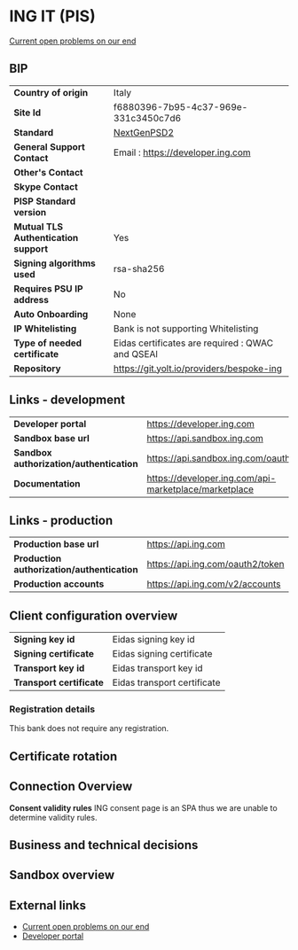 # ING IT (PIS)
[Current open problems on our end][1]


## BIP 

|                                                  |                                                             |
|--------------------------------------------------|-------------------------------------------------------------|
| **Country of origin**                            | Italy                                                       |
| **Site Id**                                      | f6880396-7b95-4c37-969e-331c3450c7d6                        |
| **Standard**                                     | [NextGenPSD2][3]                                            |
| **General Support Contact**                      | Email : https://developer.ing.com                             |
| **Other's Contact**                              |                                                             |
| **Skype Contact**                                |                                                             |
| **PISP Standard version**                        |                                                             |
| **Mutual TLS Authentication support**            | Yes                                                         |
| **Signing algorithms used**                      | rsa-sha256                                                  |
| **Requires PSU IP address**                      | No                                                          |
| **Auto Onboarding**                              | None                                                        |
| **IP Whitelisting**                              | Bank is not supporting Whitelisting                         |
| **Type of needed certificate**                   | Eidas certificates are required : QWAC and QSEAl            |
| **Repository**                                   | https://git.yolt.io/providers/bespoke-ing                   |
                                                   
## Links - development                             
                                                   
|                                                  |                                                             |
|--------------------------------------------------|-------------------------------------------------------------|
| **Developer portal**                             | https://developer.ing.com                                   |
| **Sandbox base url**                             | https://api.sandbox.ing.com                                 |
| **Sandbox authorization/authentication**         | https://api.sandbox.ing.com/oauth2/token                    |
| **Documentation**                                | https://developer.ing.com/api-marketplace/marketplace       |
                                                   
## Links - production                              
                                                   
|                                                  |                                                             |
|--------------------------------------------------|-------------------------------------------------------------|
| **Production base url**                          | https://api.ing.com                                         |
| **Production authorization/authentication**      | https://api.ing.com/oauth2/token                            |
| **Production accounts**                          | https://api.ing.com/v2/accounts                             |
                                                   
## Client configuration overview                   
                                                   
|                                                  |                                                             |
|--------------------------------------------------|-------------------------------------------------------------|
| **Signing key id**                               | Eidas signing key id                                        |
| **Signing certificate**                          | Eidas signing certificate                                   |
| **Transport key id**                             | Eidas transport key id                                      |
| **Transport certificate**                        | Eidas transport certificate                                 |

### Registration details
This bank does not require any registration.

## Certificate rotation 


## Connection Overview 

**Consent validity rules**
ING consent page is an SPA thus we are unable to determine validity rules.

## Business and technical decisions


## Sandbox overview

  
## External links
* [Current open problems on our end][1]
* [Developer portal][2]
 
[1]: <https://yolt.atlassian.net/issues/?jql=project%20%3D%20%22C4PO%22%20AND%20component%20%3D%20ING_IT%20AND%20status%20!%3D%20Done%20AND%20Resolution%20%3D%20Unresolved%20ORDER%20BY%20status>
[2]: <https://developer.ing.com/openbanking/>
[3]: <https://www.berlin-group.org/>
